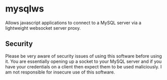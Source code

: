 # mysqlws

Allows javascript applications to connect to a MySQL server via a lightweight
websocket server proxy.

## Security

Please be very aware of security issues of using this software before using it.
You are essentially opening up a socket to your MySQL server and if you have
your credentials on a client then expect them to be used maliciously. I am not
responsible for insecure use of this software.

